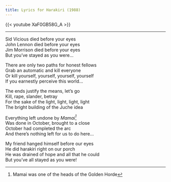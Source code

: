 ```yaml
---
title: Lyrics for Harakiri (1988)
---
```


{{< youtube XaF0GB58G_A >}}

---

Sid Vicious died before your eyes   
John Lennon died before your eyes   
Jim Morrison died before your eyes  
But you’ve stayed as you were...    


There are only two paths for honest fellows	\
Grab an automatic and kill everyone	\
Or kill yourself, yourself, yourself, yourself \
If you earnestly perceive this world...  


The ends justify the means, let’s go  \
Kill, rape, slander, betray   \
For the sake of the light, light, light, light  \
The bright building of the Juche idea   


Everything left undone by <cite>Mamai[^1]</cite> \
Was done in October, brought to a close \
October had completed the arc  \
And there’s nothing left for us to do here...    


My friend hanged himself before our eyes \
He did harakiri right on our porch  \
He was drained of hope and all that he could \
But you’ve all stayed as you were! 

[^1]: Mamai was one of the heads of the Golden Horde 